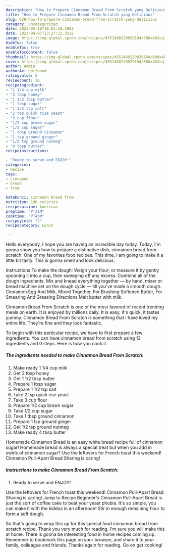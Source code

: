 ```yaml
---
description: "How to Prepare Cinnamon Bread From Scratch yang Delicious"
title: "How to Prepare Cinnamon Bread From Scratch yang Delicious"
slug: 628-how-to-prepare-cinnamon-bread-from-scratch-yang-delicious
category: Uncategorized
date: 2023-05-18T18:01:10.189Z
date: 2023-04-07T13:27:21.351Z
image: https://img-global.cpcdn.com/recipes/4551488120029184/680x482cq70/cinnamon-bread-from-scratch-recipe-main-photo.jpg
hideToc: false
enableToc: true
enableTocContent: false
thumbnail: https://img-global.cpcdn.com/recipes/4551488120029184/680x482cq70/cinnamon-bread-from-scratch-recipe-main-photo.jpg
cover: https://img-global.cpcdn.com/recipes/4551488120029184/680x482cq70/cinnamon-bread-from-scratch-recipe-main-photo.jpg
author: Admin
authorAv: notfound
ratingvalue: 5
reviewcount: 16
recipeingredient:
- "1 1/4 cup milk"
- "3 tbsp honey"
- "1 1/2 tbsp butter"
- "1 tbsp sugar"
- "1 1/2 tsp salt"
- "2 tsp quick rise yeast"
- "3 cup flour"
- "1/2 cup brown sugar"
- "1/2 cup sugar"
- "1 tbsp ground cinnamon"
- "1 tsp ground ginger"
- "1/2 tsp ground nutmeg"
- "4 tbsp butter"
recipeinstructions:

- "Ready to serve and ENJOY!"
categories:
- Recipe
tags:
- cinnamon
- bread
- from

katakunci: cinnamon bread from 
nutrition: 190 calories
recipecuisine: American
preptime: "PT31M"
cooktime: "PT43M"
recipeyield: "2"
recipecategory: Lunch

---
```



Hello everybody, I hope you are having an incredible day today. Today, I'm gonna show you how to prepare a distinctive dish, cinnamon bread from scratch. One of my favorites food recipes. This time, I am going to make it a little bit tasty. This is gonna smell and look delicious.

Instructions To make the dough: Weigh your flour; or measure it by gently spooning it into a cup, then sweeping off any excess. Combine all of the dough ingredients. Mix and knead everything together — by hand, mixer or bread machine set on the dough cycle — till you&#39;ve made a smooth dough. Cinnamon Egg And Milk, Mixed Together, For Brushing Softened Butter, For Smearing And Greasing Directions Melt butter with milk.

Cinnamon Bread From Scratch is one of the most favored of recent trending meals on earth. It is enjoyed by millions daily. It is easy, it's quick, it tastes yummy. Cinnamon Bread From Scratch is something that I have loved my entire life. They're fine and they look fantastic.


To begin with this particular recipe, we have to first prepare a few ingredients. You can have cinnamon bread from scratch using 13 ingredients and 0 steps. Here is how you cook it.

<!--inarticleads1-->

##### The ingredients needed to make Cinnamon Bread From Scratch:

1. Make ready 1 1/4 cup milk
1. Get 3 tbsp honey
1. Get 1 1/2 tbsp butter
1. Prepare 1 tbsp sugar
1. Prepare 1 1/2 tsp salt
1. Take 2 tsp quick rise yeast
1. Take 3 cup flour
1. Prepare 1/2 cup brown sugar
1. Take 1/2 cup sugar
1. Take 1 tbsp ground cinnamon
1. Prepare 1 tsp ground ginger
1. Get 1/2 tsp ground nutmeg
1. Make ready 4 tbsp butter


Homemade Cinnamon Bread is an easy white bread recipe full of cinnamon sugar! Homemade bread is always a special treat but when you add in swirls of cinnamon sugar? Use the leftovers for French toast this weekend! Cinnamon Pull-Apart Bread Sharing is caring! 

<!--inarticleads2-->

##### Instructions to make Cinnamon Bread From Scratch:


1. Ready to serve and ENJOY!

Use the leftovers for French toast this weekend! Cinnamon Pull-Apart Bread Sharing is caring! Jump to Recipe Beginner&#39;s Cinnamon Pull-Apart Bread is just the sort of coffee cake to beat your yeast phobia. It&#39;s so simple, you can make it with the kiddos in an afternoon! Stir in enough remaining flour to form a soft dough. 

So that's going to wrap this up for this special food cinnamon bread from scratch recipe. Thank you very much for reading. I'm sure you will make this at home. There is gonna be interesting food in home recipes coming up. Remember to bookmark this page on your browser, and share it to your family, colleague and friends. Thanks again for reading. Go on get cooking!
